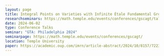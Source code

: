 ```yaml
---
layout: page
title: Integral Points on Varieties with Infinite Étale Fundamental Groups
researchseminars: https://math.temple.edu/events/conferences/gscagt/talks.html
date: 2024-06-02
type: Conference Talks
seminar: "GTA: Philadelphia 2024"
seminarpage: https://math.temple.edu/events/conferences/gscagt/
location: Temple University
paper: https://academic.oup.com/imrn/article-abstract/2024/10/8157/7223456?login=false&utm_source=advanceaccess&utm_campaign=imrn&utm_medium=email
---
```

